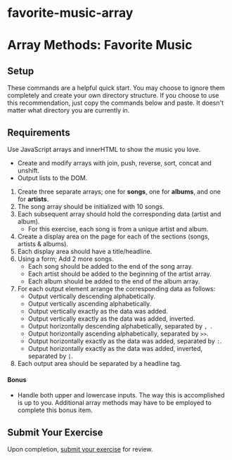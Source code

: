 # favorite-music-array

# Array Methods: Favorite Music
## Setup
These commands are a helpful quick start. You may choose to ignore them completely and create your own directory structure. If you choose to use this recommendation, just copy the commands below and paste. It doesn't matter what directory you are currently in.
## Requirements

Use JavaScript arrays and innerHTML to show the music you love.

* Create and modify arrays with join, push, reverse, sort, concat and unshift.
* Output lists to the DOM.


1. Create three separate arrays; one for **songs**, one for **albums**, and one for **artists**.
1. The song array should be initialized with 10 songs.
1. Each subsequent array should hold the corresponding data (artist and album).
    - For this exercise, each song is from a unique artist and album. 
1. Create a display area on the page for each of the sections (songs, artists & albums).
1. Each display area should have a title/headline.
1. Using a form; Add 2 more songs.
    + Each song should be added to the end of the song array.
    + Each artist should be added to the beginning of the artist array.
    + Each album should be added to the end of the album array.
1. For each output element arrange the corresponding data as follows:
    *   Output vertically descending alphabetically.
    *   Output vertically ascending alphabetically.
    *   Output vertically exactly as the data was added.
    *   Output vertically exactly as the data was added, inverted.
    *   Output horizontally descending alphabetically, separated by `, `.
    *   Output horizontally ascending alphabetically, separated by ` >> `.
    *   Output horizontally exactly as the data was added, separated by ` : `.
    *   Output horizontally exactly as the data was added, inverted, separated by ` | `.
1. Each output area should be separated by a headline tag.

#### Bonus
*   Handle both upper and lowercase inputs. The way this is accomplished is up to you. Additional array methods may have to be employed to complete this bonus item.

## Submit Your Exercise
Upon completion, [submit your exercise](http://bit.ly/NSSExerciseSubmission) for review.